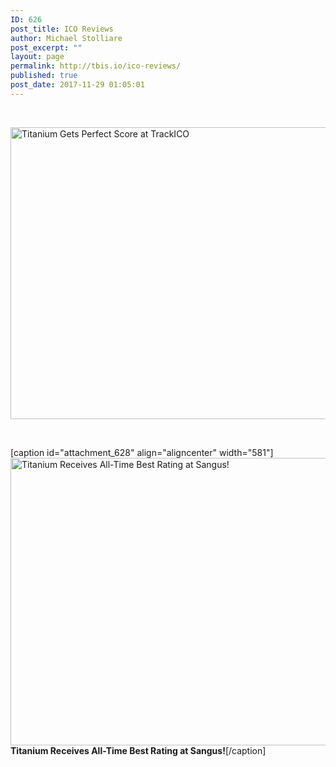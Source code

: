 ```yaml
---
ID: 626
post_title: ICO Reviews
author: Michael Stolliare
post_excerpt: ""
layout: page
permalink: http://tbis.io/ico-reviews/
published: true
post_date: 2017-11-29 01:05:01
---
```

&nbsp;

<a href="https://www.trackico.io/ico/titanium-blockchain-infrastructure-services"><img class="wp-image-627 size-full" src="https://tbis.io/wp-content/uploads/2017/11/Titanium-TrackICO-5-out-of-5-Rating-2-11.22.2017.png" alt="Titanium Gets Perfect Score at TrackICO" width="1131" height="467" /></a>

&nbsp;

[caption id="attachment_628" align="aligncenter" width="581"]<img class="wp-image-628 size-full" src="https://tbis.io/wp-content/uploads/2017/11/Titanium-Sangus-92.jpg" alt="Titanium Receives All-Time Best Rating at Sangus!" width="581" height="460" /> <strong>Titanium Receives All-Time Best Rating at Sangus!</strong>[/caption]